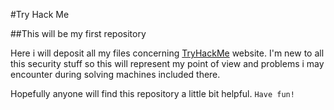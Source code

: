 #Try Hack Me

##This will be my first repository

Here i will deposit all my files concerning [TryHackMe](https://tryhackme.com) website.
I'm new to all this security stuff so this will represent my point of view and problems i may encounter during solving machines included there.

Hopefully anyone will find this repository a little bit helpful.
`Have fun!`
